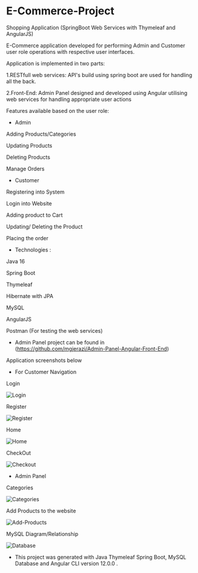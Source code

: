 # E-Commerce-Project

Shopping Application (SpringBoot Web Services with Thymeleaf and AngularJS)

E-Commerce application developed for performing Admin and Customer user role operations with respective user interfaces.

Application is implemented in two parts:

1.RESTfull web services: API's build using spring boot are used for handling all the back.

2.Front-End: Admin Panel designed and developed using Angular utilising web services for handling appropriate user actions

Features available based on the user role:

- Admin

Adding Products/Categories

Updating Products

Deleting Products

Manage Orders


- Customer 

Registering into System

Login into Website

Adding product to Cart

Updating/ Deleting the Product

Placing the order


- Technologies :

Java 16

Spring Boot

Thymeleaf

Hibernate with JPA

MySQL 

AngularJS

Postman (For testing the web services)



- Admin  Panel project can be found in (https://github.com/mgjerazi/Admin-Panel-Angular-Front-End)

Application screenshots below 

- For Customer Navigation

Login

![Login](https://user-images.githubusercontent.com/74839767/128939276-1383ceb1-b84d-4db2-a23f-1a60cdd40974.PNG)

Register

![Register](https://user-images.githubusercontent.com/74839767/128939299-d9dee6d5-6b84-4473-b2d6-98253bd0b189.PNG)

Home

![Home](https://user-images.githubusercontent.com/74839767/128939311-54534035-44bd-4ce7-a04b-7b905f2018a2.PNG)

CheckOut

![Checkout](https://user-images.githubusercontent.com/74839767/128939325-67e2b0f2-17e2-4cd9-ae13-329b01662f79.PNG)

- Admin Panel

Categories

![Categories](https://user-images.githubusercontent.com/74839767/128939356-7781c64c-5584-424f-940e-7db29b019804.PNG)

Add Products to the website

![Add-Products](https://user-images.githubusercontent.com/74839767/128939386-790fd9ae-5225-4ae7-b940-c20a29c7631d.PNG)

MySQL Diagram/Relationship

![Database](https://user-images.githubusercontent.com/74839767/129036489-a8d2e951-9f16-4357-8e8b-f4983bc54383.PNG)



- This project was generated with Java Thymeleaf Spring Boot, MySQL Database and Angular CLI version 12.0.0 .
